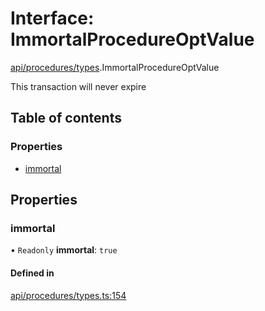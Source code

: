 # Interface: ImmortalProcedureOptValue

[api/procedures/types](../wiki/api.procedures.types).ImmortalProcedureOptValue

This transaction will never expire

## Table of contents

### Properties

- [immortal](../wiki/api.procedures.types.ImmortalProcedureOptValue#immortal)

## Properties

### immortal

• `Readonly` **immortal**: ``true``

#### Defined in

[api/procedures/types.ts:154](https://github.com/PolymeshAssociation/polymesh-sdk/blob/f8a937f04/src/api/procedures/types.ts#L154)
